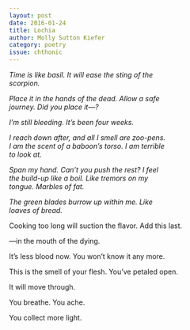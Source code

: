 ```yaml
---
layout: post 
date: 2016-01-24
title: Lochia 
author: Molly Sutton Kiefer
category: poetry
issue: chthonic
---
```

_Time is like basil. It will ease the sting of the  
scorpion._  

_Place it in the hands of the dead. Allow a safe  
journey. Did you place it—?_  

_I’m still bleeding. It’s been four weeks._  

_I reach down after, and all I smell are zoo-pens.  
I am the scent of a baboon’s torso. I am terrible  
to look at._  

_Span my hand. Can’t you push the rest? I feel  
the build-up like a boil. Like tremors on my  
tongue. Marbles of fat._ 

_The green blades burrow up within me. Like  
loaves of bread._  

Cooking too long will suction the flavor. Add this last.  

—in the mouth of the dying.  

It’s less blood now. You won’t know it any more.  

This is the smell of your flesh. You’ve petaled open.

It will move through.  

You breathe. You ache. 

You collect more light.